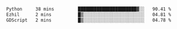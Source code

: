 <!--START_SECTION:waka-->

```txt
Python     38 mins         ██████████████████████▓░░   90.41 %
Ezhil      2 mins          █▒░░░░░░░░░░░░░░░░░░░░░░░   04.81 %
GDScript   2 mins          █▒░░░░░░░░░░░░░░░░░░░░░░░   04.78 %
```

<!--END_SECTION:waka-->

